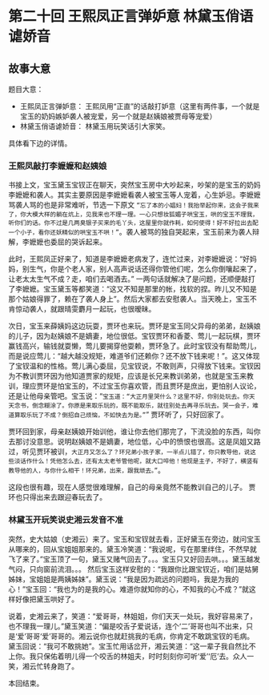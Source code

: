 # 第二十回 王熙凤正言弹妒意 林黛玉俏语谑娇音

## 故事大意

题目大意：
* 王熙凤正言弹妒意： 王熙凤用“正直”的话敲打妒意（这里有两件事，一个就是宝玉的奶妈嫉妒袭人被宠爱，另一个就是赵姨娘被贾母等宠爱）
* 林黛玉俏语谑娇音： 林黛玉用玩笑话引大家笑。

具体看下边的详情。

### 王熙凤敲打李嬷嬷和赵姨娘

书接上文，宝玉黛玉宝钗正在聊天，突然宝玉房中大吵起来，吵架的是宝玉的奶妈李嬷嬷和袭人。其实主要原因是李嬷嬷看袭人被宝玉等人宠着，心生妒忌。李嬷嬷骂袭人骂的也是非常难听，节选一下原文 ```“忘了本的小娼妇！我抬举起你来，这会子我来了，你大模大样的躺在炕上，见我来也不理一理。一心只想妆狐媚子哄宝玉，哄的宝玉不理我，听你们的话。你不过是几两臭银子买来的毛丫头，这屋里你就作耗，如何使得！好不好拉出去配一个小子，看你还妖精似的哄宝玉不哄！”```。袭人被骂的独自哭起来，宝玉前来为袭人辩解，李嬷嬷也委屈的哭诉起来。

此时，王熙凤正好来了，知道是李嬷嬷老病发了，连忙过来，对李嬷嬷说：“好妈妈，别生气，你是个老人家，别人高声说话还得你管他们呢，怎么你倒嚷起来了，让老太太生气不成？走，咱们去喝酒去。” 一两句话就解决了是问题，还顺便敲打了李嬷嬷。宝玉黛玉等都笑道：“这又不知是那里的帐，找软的捏。昨儿又不知是那个姑娘得罪了，赖在了袭人身上”。然后大家都去安慰袭人。当天晚上，宝玉不肯惊动袭人，就跟晴雯麝月一起玩，也很暧昧。

次日，宝玉来薛姨妈这边玩耍，贾环也来玩。贾环是宝玉同父异母的弟弟，赵姨娘的儿子，因为赵姨娘不是嫡妻，地位很低。宝钗贾环和香菱、莺儿一起玩棋，贾环赢钱高兴，输钱就耍懒，莺儿要揭穿他耍赖，贾环急了。此时宝钗没有帮助莺儿，而是说应莺儿：“越大越没规矩，难道爷们还赖你？还不放下钱来呢！”。这又体现了宝钗温和的性格。莺儿满心委屈，见宝钗说，不敢则声，只得放下钱来。宝钗因为不教训贾环因为他知道贾家的规矩，应该是长兄来教训弟弟，也就是宝玉来教训，理应贾环是怕宝玉的，不过宝玉你喜欢管，而且贾环是庶出，更怕别人议论，还是让他母亲管吧。宝玉说：“```宝玉道：“大正月里哭什么？这里不好，你别处玩去。你天天念书，倒念糊涂了。你原是来取乐玩的，既不能取乐，就往别处去再寻乐玩去。哭一会子，难道算取乐玩了不成？倒招自己烦恼，不如快去为是。”```” 贾环听了，只好回家了。

贾环回到家，母亲赵姨娘开始训他，谁让你去他们那完了，下流没脸的东西，叫你去那讨没意思。说明赵姨娘不是嫡妻，地位低，心中的愤恨也很高。这是凤姐又路过，听见贾环被训，```大正月又怎么了？环兄弟小孩子家，一半点儿错了，你只教导他，说这些淡话作什么！凭他怎么去，还有太太老爷管他呢，就大口啐他！他现是主子，不好了，横竖有教导他的人，与你什么相干！环兄弟，出来，跟我顽去。”```。

这段也很有趣，现在人感觉很难理解，自己的母亲竟然不能教训自己的儿子。 贾环也只得出来去跟迎春玩去了。

### 林黛玉开玩笑说史湘云发音不准

突然，史大姑娘（史湘云）来了。宝玉和宝钗就去看，正好黛玉在旁边，就问宝玉从哪来的，回从宝姐姐那来的。黛玉冷笑道：“我说呢，亏在那里绊住，不然早就飞了来了。”宝玉顶了一句，黛玉又赌气回去了。。。宝玉只又好回去哄。。。黛玉越发气闷，只向窗前流泪。。。 然后宝玉这样安慰的：“我跟你比跟宝钗近，咱们是姑舅姊妹，宝姐姐是两姨姊妹”。黛玉说：“我是因为疏远的问题吗，我是为我的心！”宝玉回：“我也为的是我的心。难道你就知你的心，不知我的心不成？”就这样好像把黛玉哄好了。

说着，史湘云来了，笑道：“爱哥哥，林姐姐，你们天天一处玩，我好容易来了，也不理我一理儿。”黛玉笑道：“偏是咬舌子爱说话，连个‘二’哥哥也叫不出来，只是‘爱’哥哥‘爱’哥哥的。湘云说你也就赶挑我的毛病，你肯定不敢跳宝钗的毛病。黛玉回说：“我可不敢挑她”。宝玉忙用话岔开，湘云笑道：“这一辈子我自然比不上你。我只保佑着明儿得一个咬舌的林姐夫，时时刻刻你可听‘爱’‘厄’去。众人一笑，湘云忙转身跑了。


本回结束。
